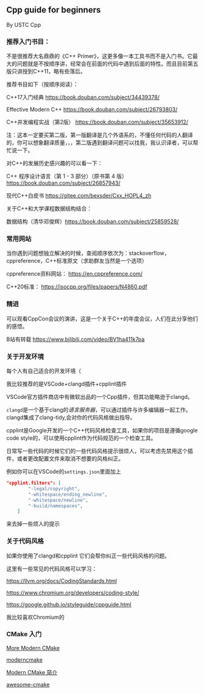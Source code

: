 ## Cpp guide for beginners

By USTC Cpp

### 推荐入门书目：

不是很推荐大名鼎鼎的《C++ Primer》，这更多像一本工具书而不是入门书。它最大的问题就是不按顺序讲，经常会在前面的代码中遇到后面的特性。而且目前第五版只讲授到C++11，略有些落后。

推荐书目如下（按顺序阅读）：

C++17入门经典 https://book.douban.com/subject/34439378/

Effective Modern C++ https://book.douban.com/subject/26793803/

C++并发编程实战（第2版） https://book.douban.com/subject/35653912/

注：这本一定要买第二版，第一版翻译是几个外语系的，不懂任何代码的人翻译的，你可以想象翻译质量，，，第二版遇到翻译问题可以找我，我认识译者，可以帮忙说一下。

对C++的发展历史感兴趣的可以看一下：

C++ 程序设计语言（第 1 - 3 部分）（原书第 4 版） https://book.douban.com/subject/26857943/

现代C++白皮书 https://gitee.com/bexsder/Cxx_HOPL4_zh

关于C++和大学课程数据结构结合：

数据结构（清华邓俊辉）https://book.douban.com/subject/25859528/

### 常用网站

当你遇到问题想独立解决的时候，查阅顺序依次为：stackoverflow，cppreference，C++标准原文（求助群友当然是一个选项）

cppreference资料网站： https://en.cppreference.com/  

C++20标准： https://isocpp.org/files/papers/N4860.pdf

### 精进

可以观看CppCon会议的演讲，这是一个关于C++的年度会议，人们在此分享他们的感悟。

B站有转载 https://www.bilibili.com/video/BV1ha411k7pa

### 关于开发环境

每个人有自己适合的开发环境（ 

我比较推荐的是VSCode+clangd插件+cpplint插件

VSCode官方插件商店中有微软出品的一个Cpp插件，但其功能略逊于clangd。

`clangd`是一个基于clang的*语言服务器*，可以通过插件与许多编辑器一起工作。clangd集成了clang-tidy,会对你的代码风格做出指导。

cpplint是Google开发的一个C++代码风格检查工具，如果你的项目是遵循google code style的，可以使用cpplint作为代码规范的一个检查工具。

日常写一些代码的时候它们的一些代码风格提示很烦人，可以考虑先禁用这个插件，或者更改配置文件来取消不想要的风格纠正。

例如你可以在VSCode的`settings.json`里面加上

```json
"cpplint.filters": [
        "-legal/copyright",
        "-whitespace/ending_newline",
        "-whitespace/newline",
        "-build/namespaces",
    ]
```

来去掉一些烦人的提示

### 关于代码风格

如果你使用了clangd和cpplint 它们会帮你纠正一些代码风格的问题。

这里有一些常见的代码风格可以学习：

https://llvm.org/docs/CodingStandards.html

https://www.chromium.org/developers/coding-style/

https://google.github.io/styleguide/cppguide.html

我比较喜欢Chromium的

### CMake 入门

[More Modern CMake](https://hsf-training.github.io/hsf-training-cmake-webpage/aio/index.html)

[moderncmake](https://github.com/toeb/moderncmake)

[Modern CMake 简介](https://zhuanlan.zhihu.com/p/76975231)

[awesome-cmake](https://github.com/onqtam/awesome-cmake)
